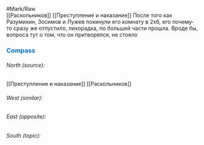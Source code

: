 #Mark/Raw  
[[Раскольников]] [[Преступление и наказание]] После того как Разумихин, Зосимов и Лужев покинули его комнату в 2x6, его почему-то сразу же отпустило, лихорадка, по большей части прошла. Вроде бы, вопроса тут о том, что он притворялся, не стояло





### <span style="color:#0070c0">Compass</span>
###### North (source):
[[Преступление и наказание]]
[[Раскольников]]

###### West (similar):


###### East (opposite):


###### South (topic):


